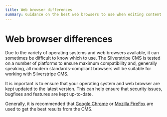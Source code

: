 ```yaml
---
title: Web browser differences
summary: Guidance on the best web browsers to use when editing content in Silverstripe CMS.
---
```


# Web browser differences

Due to the variety of operating systems and web browsers available, it can sometimes be difficult to know which to use. The Silverstripe CMS is tested on a number of platforms to ensure maximum compatibility and, generally speaking, all modern standards-compliant browsers will be suitable for working with Silverstripe CMS.

It is important is to ensure that your operating system and web browser are kept updated to the latest version. This can help ensure that security issues, bugfixes and features are kept up-to-date.

Generally, it is recommended that [Google Chrome](http://google.com/chrome) or [Mozilla FireFox](http://www.mozilla.org/en-GB/firefox/) are used to get the best results from the CMS.
